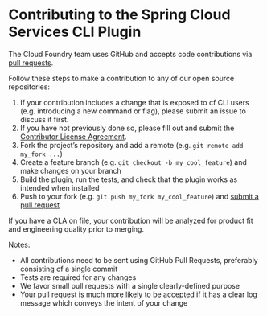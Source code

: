 # Contributing to the Spring Cloud Services CLI Plugin

The Cloud Foundry team uses GitHub and accepts code contributions via
[pull requests](https://help.github.com/articles/using-pull-requests).

Follow these steps to make a contribution to any of our open source repositories:

1. If your contribution includes a change that is exposed to cf CLI users
  (e.g. introducing a new command or flag), please submit an issue
  to discuss it first.
1. If you have not previously done so, please fill out and submit the [Contributor License Agreement](https://cla.pivotal.io/sign/pivotal).
1. Fork the project’s repository and add a remote (e.g. `git remote add my_fork ...`)
1. Create a feature branch (e.g. `git checkout -b my_cool_feature`) and make changes on your branch
1. Build the plugin, run the tests, and check that the plugin works as intended when installed
1. Push to your fork (e.g. `git push my_fork my_cool_feature`) and [submit a pull request](https://help.github.com/articles/creating-a-pull-request)

If you have a CLA on file, your contribution will be analyzed for product fit and engineering quality prior to merging.  

Notes:
* All contributions need to be sent using GitHub Pull Requests, preferably consisting of a single commit
* Tests are required for any changes
* We favor small pull requests with a single clearly-defined purpose  
* Your pull request is much more likely to be accepted if it has a clear log message which conveys the intent of your change
